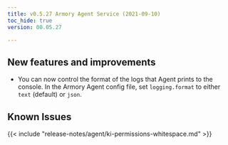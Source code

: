 ```yaml
---
title: v0.5.27 Armory Agent Service (2021-09-10)
toc_hide: true
version: 00.05.27

---
```


## New features and improvements

* You can now control the format of the logs that Agent prints to the console. In the Armory Agent config file, set `logging.format` to either `text` (default) or `json`.

## Known Issues

{{< include "release-notes/agent/ki-permissions-whitespace.md" >}}
